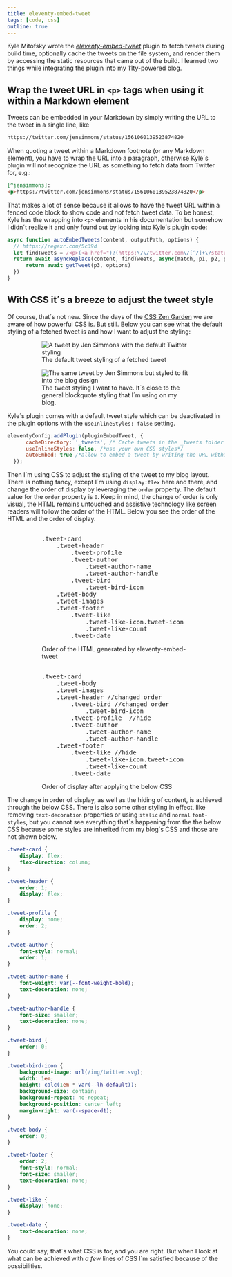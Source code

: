 ```yaml
---
title: eleventy-embed-tweet
tags: [code, css]
outline: true
---
```

Kyle Mitofsky wrote the <cite><a href="https://eleventy-embed-tweet.netlify.app">eleventy-embed-tweet</a></cite> plugin to fetch tweets during build time, optionally cache the tweets on the file system, and render them by accessing the static resources that came out of the build. I learned two things while integrating the plugin into my 11ty-powered blog.

## Wrap the tweet URL in `<p>` tags when using it within a Markdown element

Tweets can be embedded in your Markdown by simply writing the URL to the tweet in a single line, like 

```markdown
https://twitter.com/jensimmons/status/1561060139523874820
```

When quoting a tweet within a Markdown footnote (or any Markdown element), you have to wrap the URL into a paragraph, otherwise Kyle´s plugin will not recognize the URL as something to fetch data from Twitter for, e.g.:
	
```markdown
[^jensimmons]:
<p>https://twitter.com/jensimmons/status/1561060139523874820</p>
```
  
That makes a lot of sense because it allows to have the tweet URL within a fenced code block to show code and *not* fetch tweet data. To be honest, Kyle has the wrapping into `<p>` elements in his documentation but somehow I didn´t realize it and only found out by looking into Kyle´s plugin code:
  
```js
async function autoEmbedTweets(content, outputPath, options) {
  // https://regexr.com/5c39d
  let findTweets = /<p>(<a href=")?(https:\/\/twitter.com\/[^/]+\/status\/([0-9]+))(">\2<\/a>)?<\/p>/g
  return await asyncReplace(content, findTweets, async(match, p1, p2, p3) => {
      return await getTweet(p3, options)
  })
}
```
	
## With CSS it´s a breeze to adjust the tweet style

Of course, that´s not new. Since the days of the [CSS Zen Garden](http://www.csszengarden.com) we are aware of how powerful CSS is. But still. Below you can see what the default styling of a fetched tweet is and how I want to adjust the styling:

<figure class="md:split md:bleed">
<figure>
<img src="/img/tweet-style/default.png" alt="A tweet by Jen Simmons with the default Twitter styling">
<figcaption>The default tweet styling of a fetched tweet</figcaption>
</figure>
<figure>
<img src="/img/tweet-style/adjusted.png" alt="The same tweet by Jen Simmons but styled to fit into the blog design">
<figcaption>The tweet styling I want to have. It´s close to the general blockquote styling that I´m using on my blog.</figcaption>
</figure>
</figure>

Kyle´s plugin comes with a default tweet style which can be deactivated in the plugin options with the `useInlineStyles: false` setting.

```js
eleventyConfig.addPlugin(pluginEmbedTweet, {
      cacheDirectory: '_tweets', /* Cache tweets in the _tweets folder */
      useInlineStyles: false, /*use your own CSS styles*/
      autoEmbed: true /*allow to embed a tweet by writing the URL within a single line in your Markdown */
  });
```

Then I´m using CSS to adjust the styling of the tweet to my blog layout. There is nothing fancy, except I´m using `display:flex` here and there, and change the order of display by leveraging the `order` property. The default value for the `order` property is `0`. Keep in mind, the change of order is only visual, the HTML remains untouched and assistive technology like screen readers will follow the order of the HTML. Below you see the order of the HTML and the order of display.

<figure class="md:split md:bleed">
<figure>
<pre><div>
.tweet-card
    .tweet-header
        .tweet-profile
        .tweet-author
            .tweet-author-name
            .tweet-author-handle
        .tweet-bird
            .tweet-bird-icon
    .tweet-body
    .tweet-images
    .tweet-footer
        .tweet-like
            .tweet-like-icon.tweet-icon
            .tweet-like-count
        .tweet-date
</div></pre>
<figcaption>Order of the HTML generated by eleventy-embed-tweet</figcaption>
</figure>
<figure>
<pre><div>
.tweet-card
    .tweet-body
    .tweet-images
    .tweet-header //changed order
        .tweet-bird //changed order
            .tweet-bird-icon    
        .tweet-profile  //hide
        .tweet-author
            .tweet-author-name
            .tweet-author-handle
    .tweet-footer
        .tweet-like //hide
            .tweet-like-icon.tweet-icon
            .tweet-like-count
        .tweet-date
</div></pre>
<figcaption>Order of display after applying the below CSS</figcaption>
</figure>
</figure>

The change in order of display, as well as the hiding of content, is achieved through the below CSS. There is also some other styling in effect, like removing `text-decoration` properties or using `italic` and `normal` `font-styles`, but you cannot see everything that´s happening from the the below CSS because some styles are inherited from my blog´s CSS and those are not shown below.

```css
.tweet-card {
    display: flex;
    flex-direction: column;
}

.tweet-header {
    order: 1;
    display: flex;
}

.tweet-profile {
    display: none;
    order: 2;
}

.tweet-author {
    font-style: normal;
    order: 1;
}

.tweet-author-name {
    font-weight: var(--font-weight-bold);
    text-decoration: none;
}

.tweet-author-handle {
    font-size: smaller;
    text-decoration: none;
}

.tweet-bird {
    order: 0;
}

.tweet-bird-icon {
    background-image: url(/img/twitter.svg);
    width: 1em;
    height: calc(1em * var(--lh-default));
    background-size: contain;  
    background-repeat: no-repeat;
    background-position: center left;
    margin-right: var(--space-d1);
}

.tweet-body {
    order: 0;
}

.tweet-footer {
    order: 2;
    font-style: normal;
    font-size: smaller;
    text-decoration: none;
}

.tweet-like {
    display: none;
}

.tweet-date {
    text-decoration: none;
}
```

You could say, that´s what CSS is for, and you are right. But when I look at what can be achieved with *a few* lines of CSS I´m satisfied because of the possibilities. 
